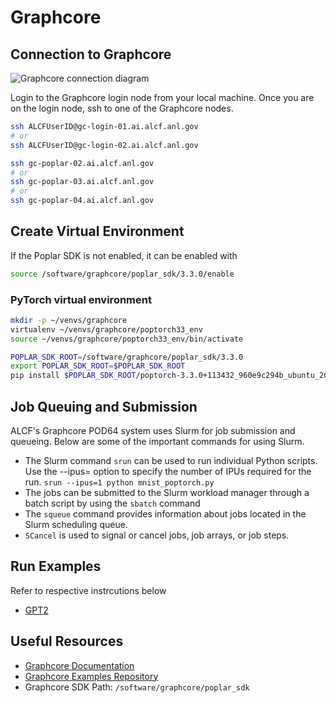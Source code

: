 # Graphcore 

## Connection to Graphcore 

![Graphcore connection diagram](./graphcore_login.png)

Login to the Graphcore login node from your local machine.
Once you are on the login node, ssh to one of the Graphcore nodes.

```bash
ssh ALCFUserID@gc-login-01.ai.alcf.anl.gov
# or
ssh ALCFUserID@gc-login-02.ai.alcf.anl.gov

ssh gc-poplar-02.ai.alcf.anl.gov
# or
ssh gc-poplar-03.ai.alcf.anl.gov
# or
ssh gc-poplar-04.ai.alcf.anl.gov
```

## Create Virtual Environment 

If the Poplar SDK is not enabled, it can be enabled with
```bash
source /software/graphcore/poplar_sdk/3.3.0/enable
```

### PyTorch virtual environment

```bash
mkdir -p ~/venvs/graphcore
virtualenv ~/venvs/graphcore/poptorch33_env
source ~/venvs/graphcore/poptorch33_env/bin/activate

POPLAR_SDK_ROOT=/software/graphcore/poplar_sdk/3.3.0
export POPLAR_SDK_ROOT=$POPLAR_SDK_ROOT
pip install $POPLAR_SDK_ROOT/poptorch-3.3.0+113432_960e9c294b_ubuntu_20_04-cp38-cp38-linux_x86_64.whl
```

<!-- ### Tensorflow virtual environment

```bash
virtualenv ~/venvs/graphcore/tensorflow2_33_env
source ~/venvs/graphcore/tensorflow2_33_env/bin/activate

POPLAR_SDK_ROOT=/software/graphcore/poplar_sdk/3.3.0
export POPLAR_SDK_ROOT=$POPLAR_SDK_ROOT
pip install $POPLAR_SDK_ROOT/tensorflow-2.6.3+gc3.3.0+251580+08d96978c7f+amd_znver1-cp38-cp38-linux_x86_64.whl
pip install $POPLAR_SDK_ROOT/keras-2.6.0+gc3.3.0+251582+a3785372-py2.py3-none-any.whl
``` -->



## Job Queuing and Submission

ALCF's Graphcore POD64 system uses Slurm for job submission and queueing. Below are some of the important commands for using Slurm.

* The Slurm command `srun` can be used to run individual Python scripts. Use the --ipus= option to specify the number of IPUs required for the run.
`srun --ipus=1 python mnist_poptorch.py`
* The jobs can be submitted to the Slurm workload manager through a batch script by using the `sbatch` command
* The `squeue` command provides information about jobs located in the Slurm scheduling queue.
* `SCancel` is used to signal or cancel jobs, job arrays, or job steps.

## Run Examples

Refer to respective instrcutions below 
<!-- * [MNIST](./mnist.md) -->
<!--- * [Resnet50 using replication factor](./resnet50.md) --->
* [GPT2](./gpt2.md)

## Useful Resources 

* [Graphcore Documentation](https://docs.graphcore.ai/en/latest/)
* [Graphcore Examples Repository](https://github.com/graphcore/examples)
* Graphcore SDK Path: `/software/graphcore/poplar_sdk`
